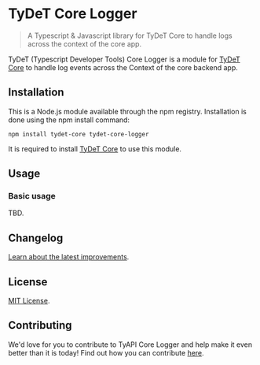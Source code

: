 # TyDeT Core Logger
> A Typescript & Javascript library for TyDeT Core to handle logs across the context of the core app.

TyDeT (Typescript Developer Tools) Core Logger is a module for [TyDeT Core][tydet-core] to handle log events across the Context of the core backend app.

## Installation

This is a Node.js module available through the npm registry. Installation is done using the npm install command:

```shell
npm install tydet-core tydet-core-logger
```

It is required to install [TyDeT Core][tydet-core] to use this module.

## Usage

### Basic usage

TBD.

## Changelog

[Learn about the latest improvements][changelog].

## License

[MIT License][license].

## Contributing

We'd love for you to contribute to TyAPI Core Logger and help make it even better than it is today! Find out how you can contribute [here][contribute].



<!-- Markdown link & img dfn's -->
[license]: ./LICENSE
[changelog]: ./CHANGELOG.md
[contribute]: ./CONTRIBUTING.md
[tydet-core]: https://github.com/Kabany/tydet-core
<!--[docs]: ./docs/README.md -->
